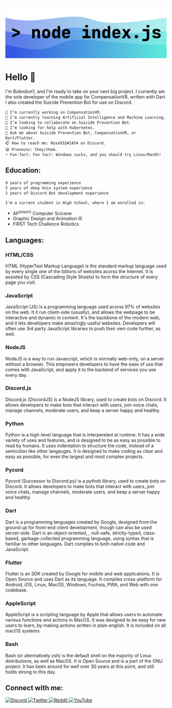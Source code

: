 <img src="https://raw.githubusercontent.com/Bobrobot1/Bobrobot1/main/node.png">

# Hello 👋

I'm Bobrobot1, and I'm ready to take on your next big project.
I currently am the sole developer of the mobile app for CompensationVR, written with Dart.
I also created the Suicide Prevention Bot for use on Discord.

    🔭 I’m currently working on CompensationVR.
    🌱 I’m currently learning Artificial Intelligence and Machine Learning.
    👯 I’m looking to collaborate on Suicide Prevention Bot.
    🤔 I’m looking for help with Kubernetes.
    💬 Ask me about Suicide Prevention Bot, CompensationVR, or Dart/Flutter.
    📫 How to reach me: Rose932#1454 on Discord.
    😄 Pronouns: they/them.
    ⚡ Fun fact: Fun fact: Windows sucks, and you should try Linux/MacOS!


## Education:
    9 years of programming experience
    5 years of deep Unix system experience
    2 years of Discord Bot development experience
<p></p>

    I'm a current student in High School, where I am enrolled in:
<ul>
    <li>AP<sup>(equiv)</sup> Computer Scicene</li>
    <li>Graphic Design and Animation III</li>
    <li>FIRST Tech Challence Robotics</li>
</ul> 

## Languages:



### HTML/CSS

HTML (HyperText Markup Language) is the standard markup language used by every single one of the billions of websites acorss the Internet. It is assisted by CSS (Cascading Style Sheets) to form the structure of every page you visit.
    
### JavaScript

JavaScript (JS) is a programming language used acorss 97% of websites on the web. It it run client-side (usually), and allows the webpage to be interactive and dynamic in content. It's the backbone of the modern web, and it lets developers make amazingly useful websites. Developers will often use 3rd party JavaScript libraries to push their own code further, as well.
    
### NodeJS

NodeJS is a way to run Javascript, which is normally web-only, on a server without a browser. This empowers developers to have the ease of use that comes with JavaScript, and apply it to the backend of services you use every day.
    
### Discord.js

Discord.js (DiscordJS) is a NodeJS library, used to create bots on Discord. It allows developers to make bots that interact with users, join voice chats, manage channels, moderate users, and keep a server happy and healthy.
    
### Python

Python is a high-level language that is interpereted at runtime. It has a wide variety of uses and features, and is designed to be as easy as possible to read by humans. It uses indentation to structure the code, instead of a semicolon like other langauges. It is designed to make coding as clear and easy as possible, for even the largest and most complex projects.

### Pycord

Pycord (Successor to Discord.py) is a pythob library, used to create bots on Discord. It allows developers to make bots that interact with users, join voice chats, manage channels, moderate users, and keep a server happy and healthy.
    
 ### Dart
 
Dart is a programming languages created by Google, designed from the ground up for front-end client development, though can also be used server-side. Dart is an object-oriented, , null-safe, strictly-typed, class-based, garbage-collected programming language, using syntax that is familiar to other languages. Dart compiles to both native code and JavaScript.
    
### Flutter

Flutter is an SDK created by Google for mobile and web applications. It is Open Source and uses Dart as its language. It compiles cross-platform for Android, iOS, Linux, MacOS, Windows, Fuchsia, PWA, and Web with one codebase.

### AppleScript

AppleScript is a scripting language by Apple that allows users to automate various functions and actions in MacOS. It was designed to be easy for new users to learn, by making actions written in plain english. It is included on all macOS systems. 
    
### Bash
    
Bash (or alternatively zsh) is the default shell on the majority of Linux distributions, as well as MacOS. It is Open Source and is a part of the GNU project. It has been around for well over 30 years at this point, and still holds strong to this day. 





    
    
    
    
## Connect with me:

<a href="https://discord.com/users/363450765307805696" rel="noopener noreferrer">
  <img src="https://img.shields.io/badge/Discord-5865F2?style=for-the-badge&logo=discord&logoColor=white" alt="Discord"/>
</a>

<a href="https://twitter.com/Bobrobot1_RR" rel="noopener noreferrer">
  <img src="https://img.shields.io/badge/Twitter-1DA1F2?style=for-the-badge&logo=twitter&logoColor=white" alt="Twitter"/>
</a>

<a href="https://reddit.com/u/Bobrobot1" rel="noopener noreferrer">
  <img src="https://img.shields.io/badge/Reddit-FF5700?style=for-the-badge&logo=reddit&logoColor=white" alt="Reddit"/>
</a>

<a href="https://www.youtube.com/channel/UCnP8knypP7DtngbNAsLzDCg" rel="noopener noreferrer">
  <img src="https://img.shields.io/badge/YouTube-FF0000?style=for-the-badge&logo=youtube&logoColor=white" alt="YouTube"/>
</a>
